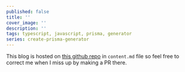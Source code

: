 ```yaml
---
published: false
title: ''
cover_image: ''
description: ''
tags: typescript, javascript, prisma, generator
series: create-prisma-generator
---
```


This blog is hosted on [this github repo](https://github.com/YassinEldeeb/create-prisma-generator/tree/main/dev.to/blogs/$BLOG_NAME) in `content.md` file so feel free to correct me when I miss up by making a PR there.

